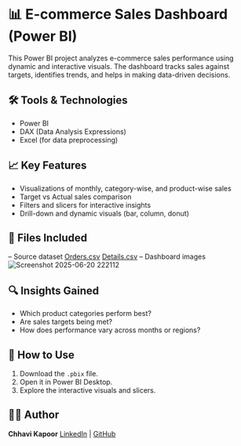 # 📊 E-commerce Sales Dashboard (Power BI)

This Power BI project analyzes e-commerce sales performance using dynamic and interactive visuals. The dashboard tracks sales against targets, identifies trends, and helps in making data-driven decisions.

## 🛠️ Tools & Technologies
- Power BI
- DAX (Data Analysis Expressions)
- Excel (for data preprocessing)

## 📈 Key Features
- Visualizations of monthly, category-wise, and product-wise sales
- Target vs Actual sales comparison
- Filters and slicers for interactive insights
- Drill-down and dynamic visuals (bar, column, donut)

## 📁 Files Included
 – Source dataset
[Orders.csv](https://github.com/user-attachments/files/20840295/Orders.csv)
[Details.csv](https://github.com/user-attachments/files/20840294/Details.csv)
– Dashboard images 
![Screenshot 2025-06-20 222112](https://github.com/user-attachments/assets/c31e3dc0-3f07-43d3-b641-8dec168ea819) 

## 🔍 Insights Gained
- Which product categories perform best?
- Are sales targets being met?
- How does performance vary across months or regions?

## 🚀 How to Use
1. Download the `.pbix` file.
2. Open it in Power BI Desktop.
3. Explore the interactive visuals and slicers.

## 👩‍💻 Author
**Chhavi Kapoor**
[LinkedIn](https://linkedin.com/in/yourusername) | [GitHub](https://github.com/yourusername)

